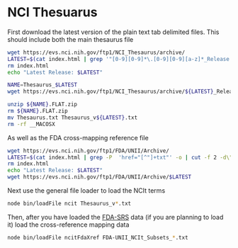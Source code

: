 # NCI Thesuarus

First download the latest version of the plain text tab delimited files. This should include both
the main thesaurus file

```bash
wget https://evs.nci.nih.gov/ftp1/NCI_Thesaurus/archive/
LATEST=$(cat index.html | grep '"[0-9][0-9]*\.[0-9][0-9][a-z]*_Release' -o | grep -o '[0-9][0-9]*\.[0-9][0-9][a-z]*' | tail -n 1)
rm index.html
echo "Latest Release: $LATEST"

NAME=Thesaurus_$LATEST
wget https://evs.nci.nih.gov/ftp1/NCI_Thesaurus/archive/${LATEST}_Release/Thesaurus_${LATEST}.FLAT.zip

unzip ${NAME}.FLAT.zip
rm ${NAME}.FLAT.zip
mv Thesaurus.txt Thesaurus_v${LATEST}.txt
rm -rf __MACOSX
```

As well as the FDA cross-mapping reference file

```bash
wget https://evs.nci.nih.gov/ftp1/FDA/UNII/Archive/
LATEST=$(cat index.html | grep -P  'href="[^"]+txt"' -o | cut -f 2 -d\" | sort | tail -n 1)
rm index.html
echo "Latest Release: $LATEST"
wget https://evs.nci.nih.gov/ftp1/FDA/UNII/Archive/$LATEST
```

Next use the general file loader to load the NCIt terms

```bash
node bin/loadFile ncit Thesaurus_v*.txt
```

Then, after you have loaded the [FDA-SRS](../fdaSrs) data (if you are planning to load it)
load the cross-reference mapping data

```bash
node bin/loadFile ncitFdaXref FDA-UNII_NCIt_Subsets_*.txt
```
